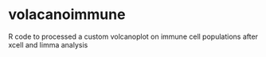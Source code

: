 # volacanoimmune
R code to processed a custom volcanoplot on immune cell populations after xcell and limma analysis
